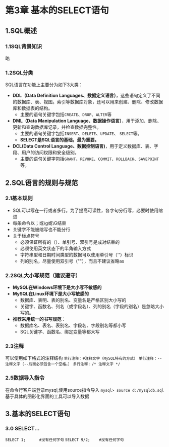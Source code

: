 # 第3章 基本的SELECT语句

## 1.SQL概述

### 1.1SQL背景知识

略

### 1.2SQL分类
SQL语言在功能上主要分为如下3大类：

-  **DDL（Data Definition Languages、数据定义语言）**，这些语句定义了不同的数据库、表、视图。索引等数据库对象，还可以用来创建、删除、修改数据库和数据表的结构。
   - 主要的语句关键字包括`CREATE`、`DROP`、`ALTER`等
-  **DML（Data Manipulation Language、数据操作语言）**，用于添加、删除、更新和查询数据库记录，并检查数据完整性。
   - 主要的语句关键字包括`INSERT`、`DELETE`、`UPDATE`、 `SELECT`等。
   - **SELECT是SQL语言的基础，最为重要。**
- **DCL(Data Control Language、数据控制语言)**，用于定义数据库、表、字段、用户的访问权限和安全级别。
  - 主要的语句关键字包括`GRANT`、`REVOKE`、`COMMIT`、`ROLLBACK`、`SAVEPOINT`等。
## 2.SQL语言的规则与规范
### 2.1基本规则
- SQL可以写在一行或者多行。为了提高可读性，各字句分行写，必要时使用缩进
- 每条命令以；或\g或\G结束
- 关键字不能被缩写也不能分行
- 关于标点符号
  - 必须保证所有的（）、单引号、双引号是成对结束的
  - 必须使用英文状态下的半角输入方式
  - 字符串型和日期时间类型的数据可以使用单引号（''）标识
  - 列的别名，尽量使用双引号（""），而且不建议省略as
### 2.2SQL大小写规范（建议遵守）
- **MySQL在Windows环境下是大小写不敏感的**
- **MySQL在Linux环境下是大小写敏感的**
  - 数据库、表明、表的别名、变量名是严格区别大小写的
  - 关键字、函数名、列名（或字段名）、列的别名（字段的别名）是忽略大小写的。
- **推荐采用统一的书写规范**：
  - 数据库名、表名、表别名、字段名、字段别名等都小写
  - SQL关键字、函数名、绑定变量等都大写
### 2.3注释
可以使用如下格式的注释结构
`单行注释：#注释文字（MySQL特有的方式）`
`单行注释：-- 注释文字（--后面必须包含一个空格。）`
`多行注释：/* 注释文字 */`
### 2.5数据导入指令
在命令行客户端登录mysql,使用source指令导入
`mysql> source d:/mysqldb.sql`
基于具体的图形化界面的工具可以导入数据
## 3.基本的SELECT语句
### 3.0 SELECT...
`SELECT 1;      #没有任何字句`
`SELECT 9/2;    #没有任何字句`
